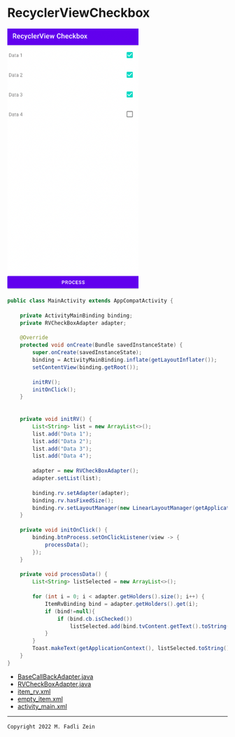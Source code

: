 # RecyclerViewCheckbox

<pre>
<img src="preview/example1.png" width="300">
</pre>

```java
public class MainActivity extends AppCompatActivity {

    private ActivityMainBinding binding;
    private RVCheckBoxAdapter adapter;

    @Override
    protected void onCreate(Bundle savedInstanceState) {
        super.onCreate(savedInstanceState);
        binding = ActivityMainBinding.inflate(getLayoutInflater());
        setContentView(binding.getRoot());

        initRV();
        initOnClick();
    }


    private void initRV() {
        List<String> list = new ArrayList<>();
        list.add("Data 1");
        list.add("Data 2");
        list.add("Data 3");
        list.add("Data 4");

        adapter = new RVCheckBoxAdapter();
        adapter.setList(list);

        binding.rv.setAdapter(adapter);
        binding.rv.hasFixedSize();
        binding.rv.setLayoutManager(new LinearLayoutManager(getApplicationContext()));
    }

    private void initOnClick() {
        binding.btnProcess.setOnClickListener(view -> {
            processData();
        });
    }

    private void processData() {
        List<String> listSelected = new ArrayList<>();

        for (int i = 0; i < adapter.getHolders().size(); i++) {
            ItemRvBinding bind = adapter.getHolders().get(i);
            if (bind!=null){
                if (bind.cb.isChecked())
                    listSelected.add(bind.tvContent.getText().toString());
            }
        }
        Toast.makeText(getApplicationContext(), listSelected.toString(), Toast.LENGTH_SHORT).show();
    }
}
```

- [BaseCallBackAdapter.java](app/src/main/java/com/gzeinnumer/recyclerviewcheckbox/BaseCallBackAdapter.java)
- [RVCheckBoxAdapter.java](app/src/main/java/com/gzeinnumer/recyclerviewcheckbox/RVCheckBoxAdapter.java)
- [item_rv.xml](app/src/main/res/layout/item_rv.xml)
- [empty_item.xml](app/src/main/res/layout/empty_item.xml)
- [activity_main.xml](app/src/main/res/layout/activity_main.xml)

---

```
Copyright 2022 M. Fadli Zein
```